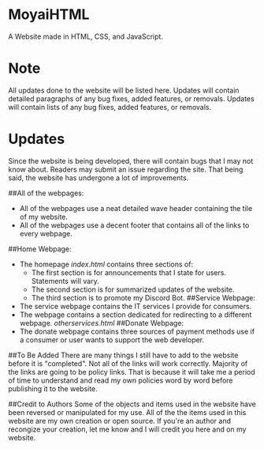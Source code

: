 # MoyaiHTML
A Website made in HTML, CSS, and JavaScript.

# Note
All updates done to the website will be listed here. Updates will contain detailed paragraphs of any bug fixes, added features, or removals. Updates will contain lists of any bug fixes, added features, or removals.

# Updates
Since the website is being developed, there will contain bugs that I may not know about. Readers may submit an issue regarding the site. That being said, the website has undergone a lot of improvements.

##All of the webpages: 
- All of the webpages use a neat detailed wave header containing the tile of my website. 
- All of the webpages use a decent footer that contains all of the links to every webpage.

##Home Webpage:
- The homepage *index.html* contains three sections of:
  - The first section is for announcements that I state for users. Statements will vary.
  - The second section is for summarized updates of the website.
  - The third section is to promote my Discord Bot.
##Service Webpage:
- The service webpage contains the IT services I provide for consumers.
- The webpage contains a section dedicated for redirecting to a different webpage. *otherservices.html*
##Donate Webpage:
- The donate webpage contains three sources of payment methods use if a consumer or user wants to support the web developer.

##To Be Added
There are many things I still have to add to the website before it is "completed". Not all of the links will work correctly. Majority of the links are going to be policy links. That is because it will take me a period of time to understand and read my own policies word by word before publishing it to the website.

##Credit to Authors
Some of the objects and items used in the website have been reversed or manipulated for my use. All of the the items used in this website are my own creation or open source. If you're an author and recongize your creation, let me know and I will credit you here and on my website.



